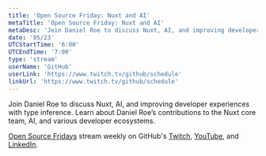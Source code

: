 ```yaml
---
title: 'Open Source Friday: Nuxt and AI'
metaTitle: 'Open Source Friday: Nuxt and AI'
metaDesc: 'Join Daniel Roe to discuss Nuxt, AI, and improving developer experiences with type inference.'
date: '05/23'
UTCStartTime: '6:00'
UTCEndTime: '7:00'
type: 'stream'
userName: 'GitHub'
userLink: 'https://www.twitch.tv/github/schedule'
linkUrl: 'https://www.twitch.tv/github/schedule'
---
```


Join Daniel Roe to discuss Nuxt, AI, and improving developer experiences with type inference. Learn about Daniel Roe’s contributions to the Nuxt core team, AI, and various developer ecosystems.

[Open Source Fridays](https://www.youtube.com/playlist?list=PL0lo9MOBetEFmtstItnKlhJJVmMghxc0P) stream weekly on GitHub's [Twitch](https://www.twitch.tv/github), [YouTube](https://www.youtube.com/github), and [LinkedIn](https://www.linkedin.com/company/github).
